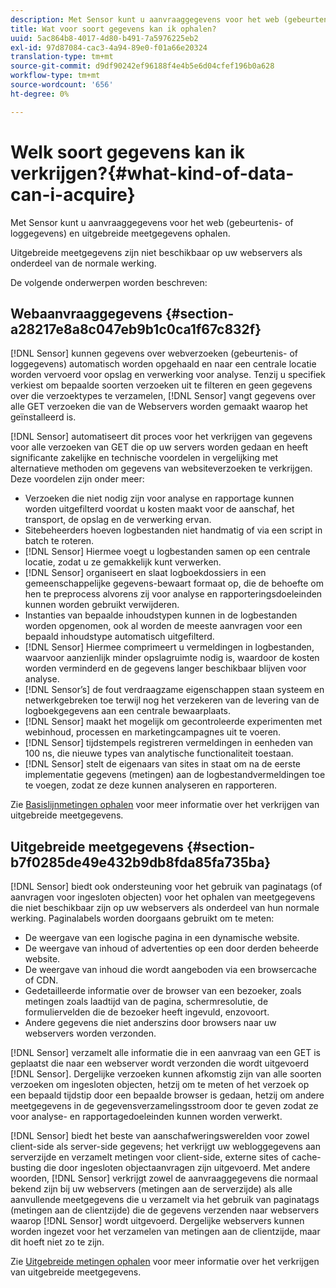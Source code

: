 ```yaml
---
description: Met Sensor kunt u aanvraaggegevens voor het web (gebeurtenis- of loggegevens) en uitgebreide meetgegevens ophalen.
title: Wat voor soort gegevens kan ik ophalen?
uuid: 5ac864b8-4017-4d80-b491-7a5976225eb2
exl-id: 97d87084-cac3-4a94-89e0-f01a66e20324
translation-type: tm+mt
source-git-commit: d9df90242ef96188f4e4b5e6d04cfef196b0a628
workflow-type: tm+mt
source-wordcount: '656'
ht-degree: 0%

---
```


# Welk soort gegevens kan ik verkrijgen?{#what-kind-of-data-can-i-acquire}

Met Sensor kunt u aanvraaggegevens voor het web (gebeurtenis- of loggegevens) en uitgebreide meetgegevens ophalen.

Uitgebreide meetgegevens zijn niet beschikbaar op uw webservers als onderdeel van de normale werking.

De volgende onderwerpen worden beschreven:

## Webaanvraaggegevens {#section-a28217e8a8c047eb9b1c0ca1f67c832f}

[!DNL Sensor] kunnen gegevens over webverzoeken (gebeurtenis- of loggegevens) automatisch worden opgehaald en naar een centrale locatie worden vervoerd voor opslag en verwerking voor analyse. Tenzij u specifiek verkiest om bepaalde soorten verzoeken uit te filteren en geen gegevens over die verzoektypes te verzamelen, [!DNL Sensor] vangt gegevens over alle GET verzoeken die van de Webservers worden gemaakt waarop het geïnstalleerd is.

[!DNL Sensor] automatiseert dit proces voor het verkrijgen van gegevens voor alle verzoeken van GET die op uw servers worden gedaan en heeft significante zakelijke en technische voordelen in vergelijking met alternatieve methoden om gegevens van websiteverzoeken te verkrijgen. Deze voordelen zijn onder meer:

* Verzoeken die niet nodig zijn voor analyse en rapportage kunnen worden uitgefilterd voordat u kosten maakt voor de aanschaf, het transport, de opslag en de verwerking ervan.
* Sitebeheerders hoeven logbestanden niet handmatig of via een script in batch te roteren.
* [!DNL Sensor] Hiermee voegt u logbestanden samen op een centrale locatie, zodat u ze gemakkelijk kunt verwerken.
* [!DNL Sensor] organiseert en slaat logboekdossiers in een gemeenschappelijke gegevens-bewaart formaat op, die de behoefte om hen te preprocess alvorens zij voor analyse en rapporteringsdoeleinden kunnen worden gebruikt verwijderen.
* Instanties van bepaalde inhoudstypen kunnen in de logbestanden worden opgenomen, ook al worden de meeste aanvragen voor een bepaald inhoudstype automatisch uitgefilterd.
* [!DNL Sensor] Hiermee comprimeert u vermeldingen in logbestanden, waarvoor aanzienlijk minder opslagruimte nodig is, waardoor de kosten worden verminderd en de gegevens langer beschikbaar blijven voor analyse.
* [!DNL Sensor’s] de fout verdraagzame eigenschappen staan systeem en netwerkgebreken toe terwijl nog het verzekeren van de levering van de logboekgegevens aan een centrale bewaarplaats.
* [!DNL Sensor] maakt het mogelijk om gecontroleerde experimenten met webinhoud, processen en marketingcampagnes uit te voeren.
* [!DNL Sensor] tijdstempels registreren vermeldingen in eenheden van 100 ns, die nieuwe types van analytische functionaliteit toestaan.
* [!DNL Sensor] stelt de eigenaars van sites in staat om na de eerste implementatie gegevens (metingen) aan de logbestandvermeldingen toe te voegen, zodat ze deze kunnen analyseren en rapporteren.

Zie [Basislijnmetingen ophalen](../../home/c-undst-pg-tag/c-acq-bsln-msmts/c-acq-bsln-msmts.md#concept-ed9b4b21693a4bafac75d60708b9b6fe) voor meer informatie over het verkrijgen van uitgebreide meetgegevens.

## Uitgebreide meetgegevens {#section-b7f0285de49e432b9db8fda85fa735ba}

[!DNL Sensor] biedt ook ondersteuning voor het gebruik van paginatags (of aanvragen voor ingesloten objecten) voor het ophalen van meetgegevens die niet beschikbaar zijn op uw webservers als onderdeel van hun normale werking. Paginalabels worden doorgaans gebruikt om te meten:

* De weergave van een logische pagina in een dynamische website.
* De weergave van inhoud of advertenties op een door derden beheerde website.
* De weergave van inhoud die wordt aangeboden via een browsercache of CDN.
* Gedetailleerde informatie over de browser van een bezoeker, zoals metingen zoals laadtijd van de pagina, schermresolutie, de formuliervelden die de bezoeker heeft ingevuld, enzovoort.
* Andere gegevens die niet anderszins door browsers naar uw webservers worden verzonden.

[!DNL Sensor] verzamelt alle informatie die in een aanvraag van een GET is geplaatst die naar een webserver wordt verzonden die wordt uitgevoerd  [!DNL Sensor]. Dergelijke verzoeken kunnen afkomstig zijn van alle soorten verzoeken om ingesloten objecten, hetzij om te meten of het verzoek op een bepaald tijdstip door een bepaalde browser is gedaan, hetzij om andere meetgegevens in de gegevensverzamelingsstroom door te geven zodat ze voor analyse- en rapportagedoeleinden kunnen worden verwerkt.

[!DNL Sensor] biedt het beste van aanschafweringswerelden voor zowel client-side als server-side gegevens; het verkrijgt uw webloggegevens aan serverzijde en verzamelt metingen voor client-side, externe sites of cache-busting die door ingesloten objectaanvragen zijn uitgevoerd. Met andere woorden, [!DNL Sensor] verkrijgt zowel de aanvraaggegevens die normaal bekend zijn bij uw webservers (metingen aan de serverzijde) als alle aanvullende meetgegevens die u verzamelt via het gebruik van paginatags (metingen aan de clientzijde) die de gegevens verzenden naar webservers waarop [!DNL Sensor] wordt uitgevoerd. Dergelijke webservers kunnen worden ingezet voor het verzamelen van metingen aan de clientzijde, maar dit hoeft niet zo te zijn.

Zie [Uitgebreide metingen ophalen](../../home/c-undst-pg-tag/c-acq-ext-msmt/c-acq-ext-msmt.md#concept-d171a6d2bde843cdb65bcfe69c6a4944) voor meer informatie over het verkrijgen van uitgebreide meetgegevens.
